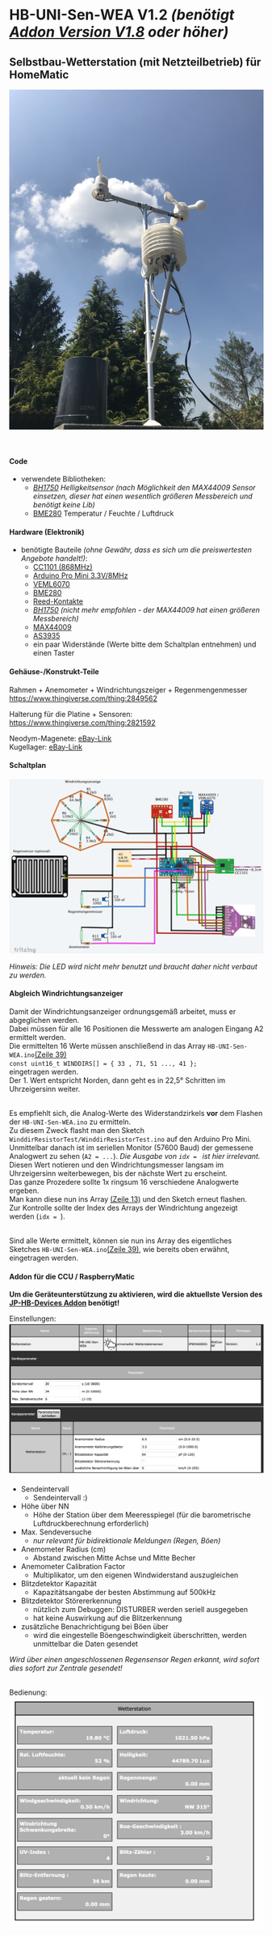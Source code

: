 # HB-UNI-Sen-WEA V1.2 _(benötigt [Addon Version V1.8](https://github.com/jp112sdl/JP-HB-Devices-addon/releases/latest) oder höher)_
## Selbstbau-Wetterstation (mit Netzteilbetrieb) für HomeMatic 
![complete](Images/4.png)

<br>

#### Code
- verwendete Bibliotheken:
  - _[BH1750](https://github.com/claws/BH1750) Helligkeitsensor (nach Möglichkeit den MAX44009 Sensor einsetzen, dieser hat einen wesentlich größeren Messbereich und benötigt keine Lib)_
  - [BME280](https://github.com/finitespace/BME280) Temperatur / Feuchte / Luftdruck

#### Hardware (Elektronik)
- benötigte Bauteile _(ohne Gewähr, dass es sich um die preiswertesten Angebote handelt!)_:
  - [CC1101 (868MHz)](https://de.aliexpress.com/item/CC1101-Wireless-Module-Long-Distance-Transmission-Antenna-868MHZ-M115-For-FSK-GFSK-ASK-OOK-MSK-64/32635393463.html) 
  - [Arduino Pro Mini 3.3V/8MHz](https://de.aliexpress.com/item/Free-Shipping-1pcs-pro-mini-atmega328-Pro-Mini-328-Mini-ATMEGA328-3-3V-8MHz-for-Arduino/32342672626.html)
  - [VEML6070](https://www.ebay.de/itm/183207531222)
  - [BME280](https://www.ebay.de/itm/253107395109)
  - [Reed-Kontakte](https://www.ebay.de/itm/263000077321)
  - _[BH1750](https://www.ebay.de/itm/162351871499) (nicht mehr empfohlen - der MAX44009 hat einen größeren Messbereich)_
  - [MAX44009](https://www.ebay.de/itm/162727018038)
  - [AS3935](https://de.aliexpress.com/item/New-AS3935-lightning-sensor-Lightning-lightning-lightning-detection-storm-distance/32830108558.html)
  - ein paar Widerstände (Werte bitte dem Schaltplan entnehmen) und einen Taster


#### Gehäuse-/Konstrukt-Teile
Rahmen + Anemometer + Windrichtungszeiger + Regenmengenmesser<br>
https://www.thingiverse.com/thing:2849562

Halterung für die Platine + Sensoren:<br>
https://www.thingiverse.com/thing:2821592

Neodym-Magenete: [eBay-Link](https://www.ebay.de/itm/180935986047) <br>
Kugellager: [eBay-Link](https://www.ebay.de/itm/251368539841)

#### Schaltplan

![wiring](Images/wiring.png)

_Hinweis: Die LED wird nicht mehr benutzt und braucht daher nicht verbaut zu werden._

#### Abgleich Windrichtungsanzeiger

Damit der Windrichtungsanzeiger ordnungsgemäß arbeitet, muss er abgeglichen werden.<br>
Dabei müssen für alle 16 Positionen die Messwerte am analogen Eingang A2 ermittelt werden.<br>
Die ermittelten 16 Werte müssen anschließend in das Array `HB-UNI-Sen-WEA.ino`[(Zeile 39)](https://github.com/jp112sdl/HB-UNI-Sen-WEA/blob/724c120519640d56590500ac2d985ecd0458dfc7/HB-UNI-Sen-WEA.ino#L39)<br>
`const uint16_t WINDDIRS[] = { 33 , 71, 51 ..., 41 };`<br>
eingetragen werden.<br>
Der 1. Wert entspricht Norden, dann geht es in 22,5° Schritten im Uhrzeigersinn weiter.<br><br>

Es empfiehlt sich, die Analog-Werte des Widerstandzirkels **vor** dem Flashen der `HB-UNI-Sen-WEA.ino` zu ermitteln.<br>
Zu diesem Zweck flasht man den Sketch `WinddirResistorTest/WinddirResistorTest.ino` auf den Arduino Pro Mini.<br>
Unmittelbar danach ist im seriellen Monitor (57600 Baud) der gemessene Analogwert zu sehen (`A2 = ...`). _Die Ausgabe von `idx = ` ist hier irrelevant._ <br>
Diesen Wert notieren und den Windrichtungsmesser langsam im Uhrzeigersinn weiterbewegen, bis der nächste Wert zu erscheint.<br>
Das ganze Prozedere sollte 1x ringsum 16 verschiedene Analogwerte ergeben.<br>
Man kann diese nun ins Array [(Zeile 13)](https://github.com/jp112sdl/HB-UNI-Sen-WEA/blob/724c120519640d56590500ac2d985ecd0458dfc7/WinddirResistorTest/WinddirResistorTest.ino#L13) und den Sketch erneut flashen.<br>
Zur Kontrolle sollte der Index des Arrays der Windrichtung angezeigt werden (`idx = `).<br><br>

Sind alle Werte ermittelt, können sie nun ins Array des eigentliches Sketches `HB-UNI-Sen-WEA.ino`[(Zeile 39)](https://github.com/jp112sdl/HB-UNI-Sen-WEA/blob/724c120519640d56590500ac2d985ecd0458dfc7/HB-UNI-Sen-WEA.ino#L39), wie bereits oben erwähnt, eingetragen werden.<br>

#### Addon für die CCU / RaspberryMatic

**Um die Geräteunterstützung zu aktivieren, wird die aktuellste Version des [JP-HB-Devices Addon](https://github.com/jp112sdl/JP-HB-Devices-addon/releases/latest) benötigt!**

Einstellungen:<br>
![einstellungen](Images/CCU_Einstellungen.png)

- Sendeintervall
  - Sendeintervall :)
- Höhe über NN
  - Höhe der Station über dem Meeresspiegel (für die barometrische Luftdruckberechnung erforderlich)
- Max. Sendeversuche
  - _nur relevant für bidirektionale Meldungen (Regen, Böen)_
- Anemometer Radius (cm)
  - Abstand zwischen Mitte Achse und Mitte Becher
- Anemometer Calibration Factor
  - Multiplikator, um den eigenen Windwiderstand auszugleichen
- Blitzdetektor Kapazität
  - Kapazitätsangabe der besten Abstimmung auf 500kHz
- Blitzdetektor Störererkennung
  - nützlich zum Debuggen: DISTURBER werden seriell ausgegeben
  - hat keine Auswirkung auf die Blitzerkennung
- zusätzliche Benachrichtigung bei Böen über
  - wird die eingestelle Böengeschwindigkeit überschritten, werden unmittelbar die Daten gesendet 
  
_Wird über einen angeschlossenen Regensensor Regen erkannt, wird sofort dies sofort zur Zentrale gesendet!_
  
<br>Bedienung:<br>
![bedienung](Images/CCU_Bedienung.png)


